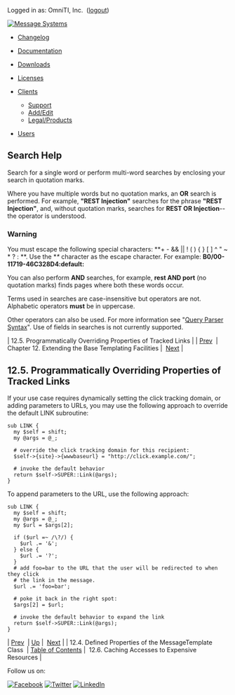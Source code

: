 Logged in as: OmniTI, Inc.  ([logout](https://support.messagesystems.com/logout.php))

[![Message Systems](https://support.messagesystems.com/images/ms-white205.png)](https://support.messagesystems.com/start.php) 

*   [Changelog](https://support.messagesystems.com/start.php?show=changelog)
*   [Documentation](https://support.messagesystems.com/docs/)
*   [Downloads](https://support.messagesystems.com/start.php)

*   [Licenses](https://support.messagesystems.com/license_summary.php)
*   <a href="">Clients</a>
    *   [Support](https://support.messagesystems.com/cs.php)
    *   [Add/Edit](https://support.messagesystems.com/edit_client.php)
    *   [Legal/Products](https://support.messagesystems.com/edit_products.php)
*   [Users](https://support.messagesystems.com/edit_customer.php)

## Search Help

Search for a single word or perform multi-word searches by enclosing your search in quotation marks.

Where you have multiple words but no quotation marks, an **OR** search is performed. For example, **"REST Injection"** searches for the phrase **"REST Injection"**, and, without quotation marks, searches for **REST OR Injection**--the operator is understood.

### Warning

You must escape the following special characters: **+ - && || ! ( ) { } [ ] ^ " ~ * ? : \**. Use the **\** character as the escape character. For example: **B0/00-11719-46C328D4\:default\:**

You can also perform **AND** searches, for example, **rest AND port** (no quotation marks) finds pages where both these words occur.

Terms used in searches are case-insensitive but operators are not. Alphabetic operators **must** be in uppercase.

Other operators can also be used. For more information see "[Query Parser Syntax](https://lucene.apache.org/core/old_versioned_docs/versions/3_0_0/queryparsersyntax.html)". Use of fields in searches is not currently supported.

| 12.5. Programmatically Overriding Properties of Tracked Links |
| [Prev](extending.message.template.properties.php)  | Chapter 12. Extending the Base Templating Facilities |  [Next](extending.message.template.caching.php) |

## 12.5. Programmatically Overriding Properties of Tracked Links

If your use case requires dynamically setting the click tracking domain, or adding parameters to URLs, you may use the following approach to override the default LINK subroutine:

```
sub LINK {
  my $self = shift;
  my @args = @_;

  # override the click tracking domain for this recipient:
  $self->{site}->{wwwbaseurl} = "http://click.example.com/";

  # invoke the default behavior
  return $self->SUPER::Link(@args);
}
```

To append parameters to the URL, use the following approach:

```
sub LINK {
  my $self = shift;
  my @args = @_;
  my $url = $args[2];

  if ($url =~ /\?/) {
    $url .= '&';
  } else {
    $url .= '?';
  }
  # add foo=bar to the URL that the user will be redirected to when they click
  # the link in the message.
  $url .= 'foo=bar';

  # poke it back in the right spot:
  $args[2] = $url;

  # invoke the default behavior to expand the link
  return $self->SUPER::Link(@args);
}
```

| [Prev](extending.message.template.properties.php)  | [Up](extending.message.template.php) |  [Next](extending.message.template.caching.php) |
| 12.4. Defined Properties of the MessageTemplate Class  | [Table of Contents](index.php) |  12.6. Caching Accesses to Expensive Resources |

Follow us on:

[![Facebook](https://support.messagesystems.com/images/icon-facebook.png)](http://www.facebook.com/messagesystems) [![Twitter](https://support.messagesystems.com/images/icon-twitter.png)](http://twitter.com/#!/MessageSystems) [![LinkedIn](https://support.messagesystems.com/images/icon-linkedin.png)](http://www.linkedin.com/company/message-systems)
